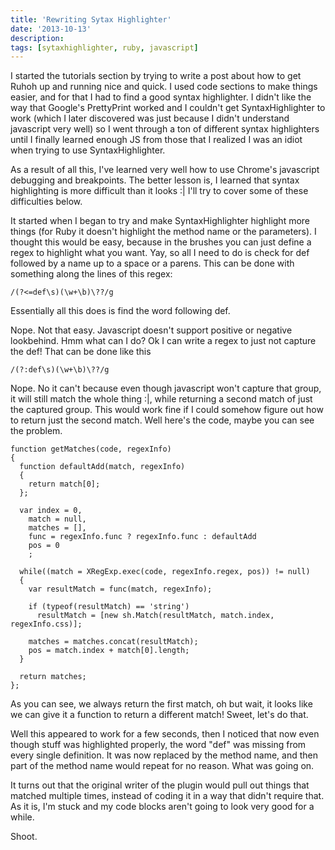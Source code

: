 ```yaml
---
title: 'Rewriting Sytax Highlighter'
date: '2013-10-13'
description:
tags: [sytaxhighlighter, ruby, javascript]
---
```


I started the tutorials section by trying to write a post about how to get Ruhoh up and running nice and quick. 
I used code sections to make things easier, and for that I had to find a good syntax highlighter. 
I didn't like the way that Google's PrettyPrint worked and I couldn't get SyntaxHighlighter to work 
(which I later discovered was just because I didn't understand javascript very well) so I went through 
a ton of different syntax highlighters until I finally learned enough JS from those that I realized 
I was an idiot when trying to use SyntaxHighlighter.

As a result of all this, I've learned very well how to use Chrome's javascript debugging and breakpoints. 
The better lesson is, I learned that syntax highlighting is more difficult than it looks :| 
I'll try to cover some of these difficulties below.

It started when I began to try and make SyntaxHighlighter highlight more things 
(for Ruby it doesn't highlight the method name or the parameters). 
I thought this would be easy, because in the brushes you can just define a regex to highlight what you want. 
Yay, so all I need to do is check for def followed by a name up to a space or a parens. 
This can be done with something along the lines of this regex:

```
/(?<=def\s)(\w+\b)\??/g
```

Essentially all this does is find the word following def. 

Nope. Not that easy. Javascript doesn't support positive or negative lookbehind. 
Hmm what can I do? Ok I can write a regex to just not capture the def! That can be done like this

```
/(?:def\s)(\w+\b)\??/g
```

Nope. No it can't because even though javascript won't capture that group, 
it will still match the whole thing :|, while returning a second match of just the captured group. 
This would work fine if I could somehow figure out how to return just the second match. 
Well here's the code, maybe you can see the problem.

```brush:js
function getMatches(code, regexInfo)
{
  function defaultAdd(match, regexInfo)
  {
    return match[0];
  };

  var index = 0,
    match = null,
    matches = [],
    func = regexInfo.func ? regexInfo.func : defaultAdd
    pos = 0
    ;

  while((match = XRegExp.exec(code, regexInfo.regex, pos)) != null)
  {
    var resultMatch = func(match, regexInfo);

    if (typeof(resultMatch) == 'string')
      resultMatch = [new sh.Match(resultMatch, match.index, regexInfo.css)];

    matches = matches.concat(resultMatch);
    pos = match.index + match[0].length;
  }

  return matches;
};
```


As you can see, we always return the first match, oh but wait, it looks like 
we can give it a function to return a different match! Sweet, let's do that.

Well this appeared to work for a few seconds, then I noticed that now even 
though stuff was highlighted properly, the word "def" was missing from every 
single definition. It was now replaced by the method name, and then part of 
the method name would repeat for no reason. What was going on. 

It turns out that the original writer of the plugin would pull out things 
that matched multiple times, instead of coding it in a way that didn't require that. 
As it is, I'm stuck and my code blocks aren't going to look very good for a while. 

Shoot. 
